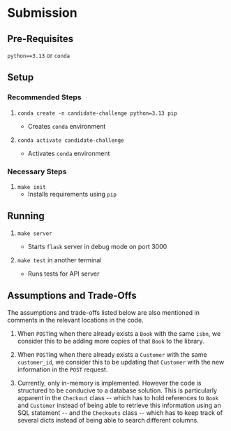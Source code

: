 # Submission

## Pre-Requisites

`python==3.13` or `conda`

## Setup

### Recommended Steps

1. `conda create -n candidate-challenge python=3.13 pip`
    - Creates `conda` environment

2. `conda activate candidate-challenge`
    - Activates `conda` environment

### Necessary Steps

1. `make init`
    - Installs requirements using `pip`

## Running

1. `make server`
    - Starts `flask` server in debug mode on port 3000

2. `make test` in another terminal
    - Runs tests for API server

## Assumptions and Trade-Offs

The assumptions and trade-offs listed below are also mentioned in comments in the relevant locations in the code.

1. When `POST`ing when there already exists a `Book` with the same `isbn`, we consider this to be adding more copies of that `Book` to the library.

2. When `POST`ing when there already exists a `Customer` with the same `customer_id`, we consider this to be updating that `Customer` with the new information in the `POST` request.

3. Currently, only in-memory is implemented. However the code is structured to be conducive to a database solution. This is particularly apparent in the `Checkout` class -- which has to hold references to `Book` and `Customer` instead of being able to retrieve this information using an SQL statement -- and the `Checkouts` class -- which has to keep track of several dicts instead of being able to search different columns.
